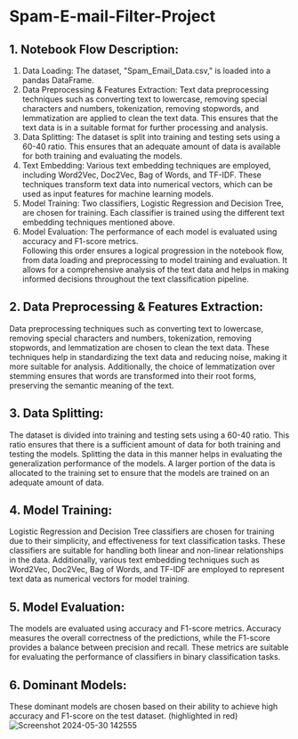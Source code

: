 # Spam-E-mail-Filter-Project

## 1. Notebook Flow Description:
1.	Data Loading: The dataset, "Spam_Email_Data.csv," is loaded into a pandas DataFrame.<br>
2.	Data Preprocessing & Features Extraction: Text data preprocessing techniques such as converting text to lowercase, removing special characters and numbers, tokenization, removing stopwords, and lemmatization are applied to clean the text data. This ensures that the text data is in a suitable format for further processing and analysis.<br>
3.	Data Splitting: The dataset is split into training and testing sets using a 60-40 ratio. This ensures that an adequate amount of data is available for both training and evaluating the models.<br>
4.	Text Embedding: Various text embedding techniques are employed, including Word2Vec, Doc2Vec, Bag of Words, and TF-IDF. These techniques transform text data into numerical vectors, which can be used as input features for machine learning models.<br>
5.	Model Training: Two classifiers, Logistic Regression and Decision Tree, are chosen for training. Each classifier is trained using the different text embedding techniques mentioned above.
6.	Model Evaluation: The performance of each model is evaluated using accuracy and F1-score metrics.<br>
Following this order ensures a logical progression in the notebook flow, from data loading and preprocessing to model training and evaluation. It allows for a comprehensive analysis of the text data and helps in making informed decisions throughout the text classification pipeline.<br>

## 2. Data Preprocessing & Features Extraction:
Data preprocessing techniques such as converting text to lowercase, removing special characters and numbers, tokenization, removing stopwords, and lemmatization are chosen to clean the text data. These techniques help in standardizing the text data and reducing noise, making it more suitable for analysis. Additionally, the choice of lemmatization over stemming ensures that words are transformed into their root forms, preserving the semantic meaning of the text.


## 3. Data Splitting:
The dataset is divided into training and testing sets using a 60-40 ratio. This ratio ensures that there is a sufficient amount of data for both training and testing the models. Splitting the data in this manner helps in evaluating the generalization performance of the models. A larger portion of the data is allocated to the training set to ensure that the models are trained on an adequate amount of data.

## 4. Model Training:
Logistic Regression and Decision Tree classifiers are chosen for training due to their simplicity, and effectiveness for text classification tasks. These classifiers are suitable for handling both linear and non-linear relationships in the data. Additionally, various text embedding techniques such as Word2Vec, Doc2Vec, Bag of Words, and TF-IDF are employed to represent text data as numerical vectors for model training.

## 5. Model Evaluation:
The models are evaluated using accuracy and F1-score metrics. Accuracy measures the overall correctness of the predictions, while the F1-score provides a balance between precision and recall. These metrics are suitable for evaluating the performance of classifiers in binary classification tasks.

## 6. Dominant Models:
These dominant models are chosen based on their ability to achieve high accuracy and F1-score on the test dataset. (highlighted in red)
![Screenshot 2024-05-30 142555](https://github.com/Omarwalid10/Spam-E-mail-Filter-Project/assets/102762195/0b642f21-7c69-403c-9a1d-41d7fd3e5de1)

